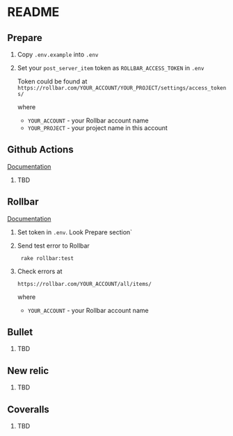 # README

## Prepare

1. Copy `.env.example` into `.env`
2. Set your `post_server_item` token as `ROLLBAR_ACCESS_TOKEN` in `.env`

    Token could be found at
    `https://rollbar.com/YOUR_ACCOUNT/YOUR_PROJECT/settings/access_tokens/`

    where
    - `YOUR_ACCOUNT` - your Rollbar account name
    - `YOUR_PROJECT` - your project name in this account

## Github Actions

[Documentation](https://docs.github.com/en/actions)

1. TBD
## Rollbar

[Documentation](https://docs.rollbar.com/docs)

1. Set token in `.env`. Look Prepare section`
1. Send test error to Rollbar

        rake rollbar:test

1. Check errors at

   `https://rollbar.com/YOUR_ACCOUNT/all/items/`

   where
    - `YOUR_ACCOUNT` - your Rollbar account name

## Bullet

1. TBD
## New relic

1. TBD

## Coveralls

1. TBD
